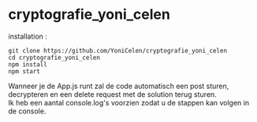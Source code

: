 # cryptografie_yoni_celen

installation :

```
git clone https://github.com/YoniCelen/cryptografie_yoni_celen
cd cryptografie_yoni_celen
npm install
npm start
```

Wanneer je de App.js runt zal de code automatisch een post sturen, decrypteren en een delete request met de solution terug sturen.\
Ik heb een aantal console.log's voorzien zodat u de stappen kan volgen in de console.
